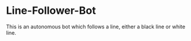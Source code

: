 # Line-Follower-Bot
This is an autonomous bot which follows a line, either a black line or white line.
